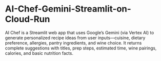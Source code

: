 # AI-Chef-Gemini-Streamlit-on-Cloud-Run
AI Chef is a Streamlit web app that uses Google’s Gemini (via Vertex AI) to generate personalized recipe ideas from user inputs—cuisine, dietary preference, allergies, pantry ingredients, and wine choice. It returns complete suggestions with titles, prep steps, estimated time, wine pairings, calories, and basic nutrition facts. 
